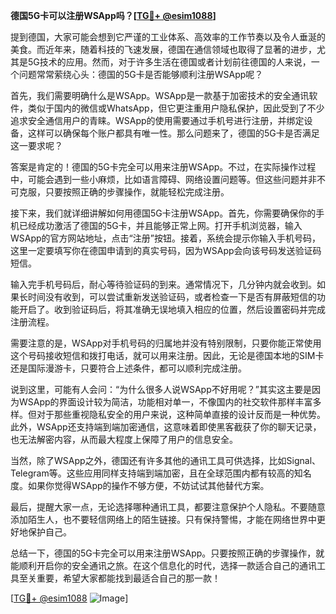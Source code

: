 **德国5G卡可以注册WSApp吗？[[TG💪+ @esim1088](https://t.me/s/esim1088)]**

提到德国，大家可能会想到它严谨的工业体系、高效率的工作节奏以及令人垂涎的美食。而近年来，随着科技的飞速发展，德国在通信领域也取得了显著的进步，尤其是5G技术的应用。然而，对于许多生活在德国或者计划前往德国的人来说，一个问题常常萦绕心头：德国的5G卡是否能够顺利注册WSApp呢？

首先，我们需要明确什么是WSApp。WSApp是一款基于加密技术的安全通讯软件，类似于国内的微信或WhatsApp，但它更注重用户隐私保护，因此受到了不少追求安全通信用户的青睐。WSApp的使用需要通过手机号进行注册，并绑定设备，这样可以确保每个账户都具有唯一性。那么问题来了，德国的5G卡是否满足这一要求呢？

答案是肯定的！德国的5G卡完全可以用来注册WSApp。不过，在实际操作过程中，可能会遇到一些小麻烦，比如语言障碍、网络设置问题等。但这些问题并非不可克服，只要按照正确的步骤操作，就能轻松完成注册。

接下来，我们就详细讲解如何用德国5G卡注册WSApp。首先，你需要确保你的手机已经成功激活了德国的5G卡，并且能够正常上网。打开手机浏览器，输入WSApp的官方网站地址，点击“注册”按钮。接着，系统会提示你输入手机号码，这里一定要填写你在德国申请到的真实号码，因为WSApp会向该号码发送验证码短信。

输入完手机号码后，耐心等待验证码的到来。通常情况下，几分钟内就会收到。如果长时间没有收到，可以尝试重新发送验证码，或者检查一下是否有屏蔽短信的功能开启了。收到验证码后，将其准确无误地填入相应的位置，然后设置密码并完成注册流程。

需要注意的是，WSApp对手机号码的归属地并没有特别限制，只要你能正常使用这个号码接收短信和拨打电话，就可以用来注册。因此，无论是德国本地的SIM卡还是国际漫游卡，只要符合上述条件，都可以顺利完成注册。

说到这里，可能有人会问：“为什么很多人说WSApp不好用呢？”其实这主要是因为WSApp的界面设计较为简洁，功能相对单一，不像国内的社交软件那样丰富多样。但对于那些重视隐私安全的用户来说，这种简单直接的设计反而是一种优势。此外，WSApp还支持端到端加密通信，这意味着即使黑客截获了你的聊天记录，也无法解密内容，从而最大程度上保障了用户的信息安全。

当然，除了WSApp之外，德国还有许多其他的通讯工具可供选择，比如Signal、Telegram等。这些应用同样支持端到端加密，且在全球范围内都有较高的知名度。如果你觉得WSApp的操作不够方便，不妨试试其他替代方案。

最后，提醒大家一点，无论选择哪种通讯工具，都要注意保护个人隐私。不要随意添加陌生人，也不要轻信网络上的陌生链接。只有保持警惕，才能在网络世界中更好地保护自己。

总结一下，德国的5G卡完全可以用来注册WSApp。只要按照正确的步骤操作，就能顺利开启你的安全通讯之旅。在这个信息化的时代，选择一款适合自己的通讯工具至关重要，希望大家都能找到最适合自己的那一款！

[[TG💪+ @esim1088](https://t.me/s/esim1088) ![Image](https://i.postimg.cc/4NQfJmqS/Snipaste-2025-05-13-00-14-12.png)]